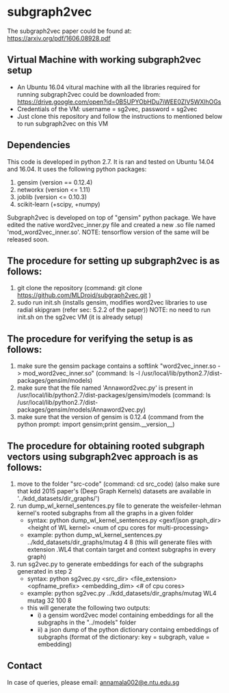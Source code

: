  # subgraph2vec

The subgraph2vec paper could be found at: https://arxiv.org/pdf/1606.08928.pdf 

## Virtual Machine with working subgraph2vec setup ##
* An Ubuntu 16.04 vitural machine with all the libraries required for running subgraph2vec could be downloaded from: https://drive.google.com/open?id=0B5UPYObHDu7iWEE0ZlV5WXlhOGs
* Credentials of the VM: username = sg2vec, password = sg2vec
* Just clone this repository and follow the instructions to mentioned below to run subgraph2vec on this VM

## Dependencies ##
This code is developed in python 2.7. It is ran and tested on Ubuntu 14.04 and 16.04.
It uses the following python packages:
1. gensim (version == 0.12.4)
2. networkx (version <= 1.11)
3. joblib (version <= 0.10.3)
4. scikit-learn (+scipy, +numpy)

Subgraph2vec is developed on top of "gensim" python package.
We have edited the native word2vec_inner.py file and created a new .so file named 'mod_word2vec_inner.so'.
NOTE: tensorflow version of the same will be released soon.

##  The procedure for setting up subgraph2vec is as follows:  ##
1. git clone the repository (command: git clone https://github.com/MLDroid/subgraph2vec.git )
2. sudo run init.sh (installs gensim, modifies word2vec libraries to use radial skipgram (refer sec: 5.2.2 of the paper))
NOTE: no need to run init.sh on the sg2vec VM (it is already setup)

##  The procedure for verifying the setup is as follows:  ## 
1. make sure the gensim package contains a softlink "word2vec_inner.so -> mod_word2vec_inner.so" (command: ls -l /usr/local/lib/python2.7/dist-packages/gensim/models)
2. make sure that the file named 'Annaword2vec.py' is present in /usr/local/lib/python2.7/dist-packages/gensim/models (command: ls /usr/local/lib/python2.7/dist-packages/gensim/models/Annaword2vec.py)
3. make sure that the version of gensim is 0.12.4 (command from the python prompt: import gensim;print gensim.\_\_version\_\_)

##  The procedure for obtaining rooted subgraph vectors using subgraph2vec approach is as follows:  ## 
1. move to the folder "src-code" (command: cd src_code) (also make sure that kdd 2015 paper's (Deep Graph Kernels) datasets are available in '../kdd_datasets/dir_graphs/')
2. run dump_wl_kernel_sentences.py file to generate the weisfeiler-lehman kernel's rooted subgraphs from all the graphs in a given folder
   * syntax: python dump_wl_kernel_sentences.py \<gexf/json graph_dir\> \<height of WL kernel\> \<num of cpu cores for multi-processing\>
   * example: python dump_wl_kernel_sentences.py ../kdd_datasets/dir_graphs/mutag 4 8 (this will generate files with extension .WL4 that contain target and context subgraphs in every graph)
3. run sg2vec.py to generate embeddings for each of the subgraphs generated in step 2
   * syntax: python sg2vec.py <src_dir> <file_extension> <opfname_prefix> <embedding_dim> <iterations> <# of cpu cores>
   * example: python sg2vec.py ../kdd_datasets/dir_graphs/mutag WL4 mutag 32 100 8
   * this will generate the following two outputs:
      * i)  a gensim word2vec model containing embeddings for all the subgraphs in the "../models" folder
      * ii) a json dump of the python dictionary containg embeddings of subgraphs (format of the dictionary: key = subgraph, value = embedding)


## Contact ##
In case of queries, please email: annamala002@e.ntu.edu.sg

